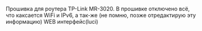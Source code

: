 Прошивка для роутера TP-Link MR-3020. В прошивке отключено всё, что каксается WiFi и IPv6, а так-же (не помню, позже отредактирую эту информацию) WEB интерфейс(luci)
